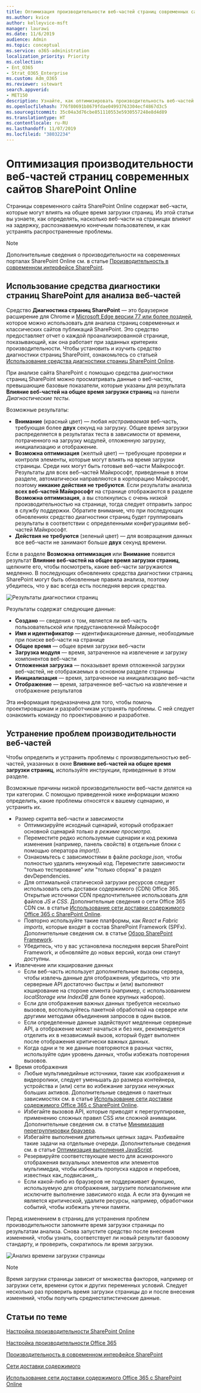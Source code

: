 ```yaml
---
title: Оптимизация производительности веб-частей страниц современных сайтов SharePoint Online
ms.author: kvice
author: kelleyvice-msft
manager: laurawi
ms.date: 11/6/2019
audience: Admin
ms.topic: conceptual
ms.service: o365-administration
localization_priority: Priority
ms.collection:
- Ent_O365
- Strat_O365_Enterprise
ms.custom: Adm_O365
ms.reviewer: sstewart
search.appverid:
- MET150
description: Узнайте, как оптимизировать производительность веб-частей страниц современных сайтов SharePoint Online.
ms.openlocfilehash: 776f80691b8679fdae04993763304ecf4867d3c5
ms.sourcegitcommit: 35c04a3d76cbe851110553e5930557248e8d4d89
ms.translationtype: HT
ms.contentlocale: ru-RU
ms.lasthandoff: 11/07/2019
ms.locfileid: "38032234"
---
```

# <a name="optimize-web-part-performance-in-sharepoint-online-modern-site-pages"></a>Оптимизация производительности веб-частей страниц современных сайтов SharePoint Online

Страницы современного сайта SharePoint Online содержат веб-части, которые могут влиять на общее время загрузки страниц. Из этой статьи вы узнаете, как определять, насколько веб-части на страницах влияют на задержку, распознаваемую конечным пользователем, и как устранять распространенные проблемы.

>[!NOTE]
>Дополнительные сведения о производительности на современных порталах SharePoint Online см. в статье [Производительность в современном интерфейсе SharePoint](https://docs.microsoft.com/sharepoint/modern-experience-performance).

## <a name="use-the-page-diagnostics-for-sharepoint-tool-to-analyze-web-parts"></a>Использование средства диагностики страниц SharePoint для анализа веб-частей

Средство **Диагностика страниц SharePoint** — это браузерное расширение для Chrome и [Microsoft Edge версии 77 или более поздней](https://www.microsoftedgeinsider.com/download?form=MI13E8&OCID=MI13E8), которое можно использовать для анализа страниц современных и классических сайтов публикаций SharePoint. Это средство предоставляет отчет о каждой проанализированной странице, показывающий, как она работает при заданных критериях производительности. Чтобы установить и изучить средство диагностики страниц SharePoint, ознакомьтесь со статьей [Использование средства диагностики страниц SharePoint Online](page-diagnostics-for-spo.md).

При анализе сайта SharePoint с помощью средства диагностики страниц SharePoint можно просматривать данные о веб-частях, превышающие базовые показатели, которые указаны для результата **Влияние веб-частей на общее время загрузки страниц** на панели _Диагностические тесты_.

Возможные результаты:

- **Внимание** (красный цвет) — любая _настраиваемая_ веб-часть, требующая более **двух** секунд на загрузку. Общее время загрузки распределяется в результатах теста в зависимости от времени, потраченного на загрузку модулей, отложенную загрузку, инициализацию и отображение.
- **Возможна оптимизация** (желтый цвет) — требующие проверки и контроля элементы, которые могут влиять на время загрузки страницы. Среди них могут быть готовые веб-части Майкрософт. Результаты для всех веб-частей Майкрософт, приведенные в этом разделе, автоматически направляются в корпорацию Майкрософт, поэтому **никакие действия не требуются**. Если результаты анализа **всех веб-частей Майкрософт** на странице отображаются в разделе **Возможна оптимизация**, а вы столкнулись с очень низкой производительностью на странице, тогда следует отправить запрос в службу поддержки. Обратите внимание, что при последующих обновлениях средство диагностики страниц будет группировать результаты в соответствии с определенными конфигурациями веб-частей Майкрософт.
- **Действия не требуются** (зеленый цвет) — для возвращения данных все веб-части не занимают больше **двух** секунд времени.

Если в разделе **Возможна оптимизация** или **Внимание** появится результат **Влияние веб-частей на общее время загрузки страниц**, щелкните его, чтобы посмотреть, какие веб-части загружаются медленно. В последующих обновлениях средства диагностики страниц SharePoint могут быть обновленные правила анализа, поэтому убедитесь, что у вас всегда есть последняя версия средства.

![Результаты диагностики страниц](media/modern-portal-optimization/pagediag-web-part.png)

Результаты содержат следующие данные:

- **Создано** — сведения о том, является ли веб-часть пользовательской или предустановленной Майкрософт
- **Имя и идентификатор** — идентификационные данные, необходимые при поиске веб-части на странице
- **Общее время** — общее время загрузки веб-части
- **Загрузка модуля** — время, затраченное на извлечение и загрузку компонентов веб-части
- **Отложенная загрузка** — показывает время отложенной загрузки веб-частей, не отображаемых в основном разделе страницы
- **Инициализация** — время, затраченное на инициализацию веб-части
- **Отображение** — время, затраченное веб-частью на извлечение и отображение результатов

Эта информация предназначена для того, чтобы помочь проектировщикам и разработчикам устранять проблемы. С ней следует ознакомить команду по проектированию и разработке.

## <a name="remediate-web-part-performance-issues"></a>Устранение проблем производительности веб-частей

Чтобы определить и устранить проблемы с производительностью веб-частей, указанных в окне **Влияние веб-частей на общее время загрузки страниц**, используйте инструкции, приведенные в этом разделе.

Возможные причины низкой производительности веб-части делятся на три категории. С помощью приведенной ниже информации можно определить, какие проблемы относятся к вашему сценарию, и устранить их.

- Размер скрипта веб-части и зависимости
  - Оптимизируйте исходный сценарий, который отображает основной сценарий _только в режиме просмотра_.
  - Переместите редко используемые сценарии и код режима изменения (например, панель свойств) в отдельные блоки с помощью оператора _import()_.
  - Ознакомьтесь с зависимостями в файле _package.json_, чтобы полностью удалить ненужный код. Переместите зависимости "только тестирование" или "только сборка" в раздел devDependencies.
  - Для оптимальной статической загрузки ресурсов следует использовать сеть доставки содержимого (CDN) Office 365. Открытые источники CDN предпочтительнее использовать для файлов _JS и CSS_. Дополнительные сведения о сети Office 365 CDN см. в статье [Использование сети доставки содержимого Office 365 с SharePoint Online](use-office-365-cdn-with-spo.md).
  - Повторно используйте такие платформы, как _React_ и _Fabric imports_, которые входят в состав SharePoint Framework (SPFx). Дополнительные сведения см. в статье [Обзор SharePoint Framework](https://docs.microsoft.com/sharepoint/dev/spfx/sharepoint-framework-overview).
  - Убедитесь, что у вас установлена последняя версия SharePoint Framework, и обновляйте до новых версий, когда они станут доступны.
- Извлечение или кэширование данных
  - Если веб-часть использует дополнительные вызовы сервера, чтобы извлечь данные для отображения, убедитесь, что эти серверные API достаточно быстры и (или) выполняют кэширование на стороне клиента (например, с использованием _localStorage_ или _IndexDB_ для более крупных наборов).
  - Если для отображения важных данных требуется несколько вызовов, воспользуйтесь пакетной обработкой на сервере или другими методами объединения запросов в один вызов.
  - Если определенные данные задействуют медленные серверные API, а отображение может начаться и без них, рекомендуется отделить их в независимый вызов, который будет выполнен после отображения критически важных данных.
  - Когда одни и те же данные повторяются в разных частях, используйте один уровень данных, чтобы избежать повторения вызовов.
- Время отображения
  - Любые мультимедийные источники, такие как изображения и видеоролики, следует уменьшать до размера контейнера, устройства и (или) сети во избежание загрузки ненужных больших активов. Дополнительные сведения о пакетных зависимостях см. в статье [Использование сети доставки содержимого Office 365 с SharePoint Online](use-office-365-cdn-with-spo.md).
  - Избегайте вызовов API, которые приводят к перегруппировке, применению сложных правил CSS или сложной анимации. Дополнительные сведения см. в статье [Минимизация перегруппировки браузера](https://developers.google.com/speed/docs/insights/browser-reflow).
  - Избегайте выполнения длительных цепных задач. Разбивайте такие задачи на отдельные очереди. Дополнительные сведения см. в статье [Оптимизация выполнения JavaScript](https://developers.google.com/web/fundamentals/performance/rendering/optimize-javascript-execution).
  - Резервируйте соответствующее место для асинхронного отображения визуальных элементов или элементов мультимедиа, чтобы избежать пропуска кадров и перебоев, известных как_подвисания_.
  - Если какой-либо из браузеров не поддерживает функцию, используемую для отображения, загрузите полизаполнение или исключите выполнение зависимого кода. А если эта функция не является критической, удалите ресурсы, например, обработчики событий, чтобы избежать утечки памяти.

Перед изменением в страниц для устранения проблем производительности запомните время загрузки страницы по результатам анализа. Снова запустите средство после внесения изменений, чтобы узнать, соответствует ли новый результат базовому стандарту, и проверить, сократилось ли время загрузки.

![Анализ времени загрузки страницы](media/modern-portal-optimization/pagediag-page-load-time.png)

>[!NOTE]
>Время загрузки страницы зависит от множества факторов, например от загрузки сети, времени суток и других переменных условий. Следует несколько раз проверить время загрузки страницы до и после внесения изменений, чтобы получить среднестатистические данные.

## <a name="related-topics"></a>Статьи по теме

[Настройка производительности SharePoint Online](tune-sharepoint-online-performance.md)

[Настройка производительности Office 365](tune-office-365-performance.md)

[Производительность в современном интерфейсе SharePoint](https://docs.microsoft.com/sharepoint/modern-experience-performance.md)

[Сети доставки содержимого](content-delivery-networks.md)

[Использование сети доставки содержимого Office 365 с SharePoint Online](use-office-365-cdn-with-spo.md)
